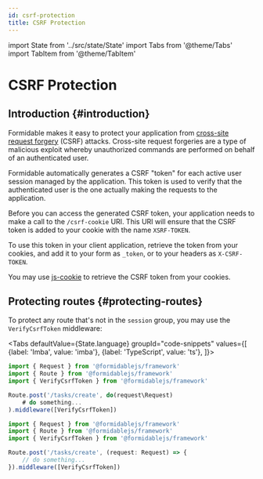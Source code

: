 ```yaml
---
id: csrf-protection
title: CSRF Protection
---
```


import State from '../src/state/State'
import Tabs from '@theme/Tabs'
import TabItem from '@theme/TabItem'

# CSRF Protection

## Introduction {#introduction}

Formidable makes it easy to protect your application from [cross-site request forgery](https://en.wikipedia.org/wiki/Cross-site_request_forgery) (CSRF) attacks. Cross-site request forgeries are a type of malicious exploit whereby unauthorized commands are performed on behalf of an authenticated user.

Formidable automatically generates a CSRF "token" for each active user session managed by the application. This token is used to verify that the authenticated user is the one actually making the requests to the application.

Before you can access the generated CSRF token, your application needs to make a call to the `/csrf-cookie` URI. This URI will ensure that the CSRF token is added to your cookie with the name `XSRF-TOKEN`.

To use this token in your client application, retrieve the token from your cookies, and add it to your form as `_token`, or to your headers as `X-CSRF-TOKEN`.

You may use [js-cookie](https://github.com/js-cookie/js-cookie) to retrieve the CSRF token from your cookies.

## Protecting routes {#protecting-routes}

To protect any route that's not in the `session` group, you may use the `VerifyCsrfToken` middleware:

<Tabs
    defaultValue={State.language}
	groupId="code-snippets"
    values={[
        {label: 'Imba', value: 'imba'},
        {label: 'TypeScript', value: 'ts'},
    ]}>
<TabItem value="imba">

```js title="routes/api.imba" {8} showLineNumbers
import { Request } from '@formidablejs/framework'
import { Route } from '@formidablejs/framework'
import { VerifyCsrfToken } from '@formidablejs/framework'

Route.post('/tasks/create', do(request\Request)
	# do something...
).middleware([VerifyCsrfToken])
```

</TabItem>
<TabItem value="ts">

```ts title="routes/api.ts" {8} showLineNumbers
import { Request } from '@formidablejs/framework'
import { Route } from '@formidablejs/framework'
import { VerifyCsrfToken } from '@formidablejs/framework'

Route.post('/tasks/create', (request: Request) => {
	// do something...
}).middleware([VerifyCsrfToken])
```

</TabItem>
</Tabs>

